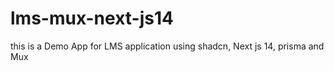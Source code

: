 # lms-mux-next-js14
this is a Demo App for LMS application using shadcn, Next js 14, prisma and Mux
